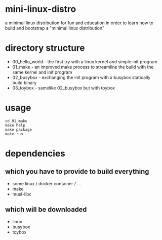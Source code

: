# mini-linux-distro
a minimal linux distribution for fun and education in order to learn how to build and bootstrap a "minimal linux distribution"

# directory structure
* 00_hello_world - the first try with a linux kernel and simple init program
* 01_make - an improved make process to streamline the build with the same kernel and init program
* 02_busybox - exchanging the init program with a busybox statically build binary
* 03_toybox - samelike 02_busybox but with toybox


# usage

```
cd 01_make
make help
make package
make run
```


# dependencies 

## which you have to provide to build everything

* some linux / docker container / ...
* make
* musl-libc


## which will be downloaded

* linux
* busybox
* toybox


